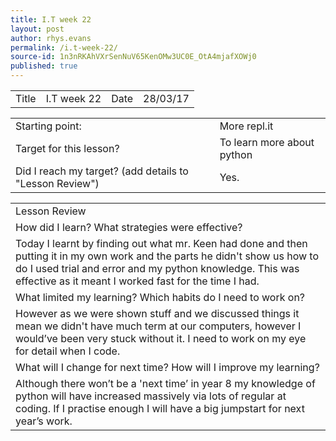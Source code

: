 ```yaml
---
title: I.T week 22
layout: post
author: rhys.evans
permalink: /i.t-week-22/
source-id: 1n3nRKAhVXrSenNuV65KenOMw3UC0E_OtA4mjafXOWj0
published: true
---
```

<table>
  <tr>
    <td>Title</td>
    <td>I.T week 22</td>
    <td>Date</td>
    <td>28/03/17</td>
  </tr>
</table>


<table>
  <tr>
    <td>Starting point:</td>
    <td>More repl.it </td>
  </tr>
  <tr>
    <td>Target for this lesson?</td>
    <td>To learn more about python</td>
  </tr>
  <tr>
    <td>Did I reach my target? 
(add details to "Lesson Review")</td>
    <td> Yes.</td>
  </tr>
</table>


<table>
  <tr>
    <td>Lesson Review</td>
  </tr>
  <tr>
    <td>How did I learn? What strategies were effective? </td>
  </tr>
  <tr>
    <td>Today I learnt by finding out what mr. Keen had done and then putting it in my own work and the parts he didn't show us how to do I used trial and error and my python knowledge. This was effective as it meant I worked fast for the time I had.</td>
  </tr>
  <tr>
    <td>What limited my learning? Which habits do I need to work on? </td>
  </tr>
  <tr>
    <td>However as we were shown stuff and we discussed things it mean we didn't have much term at our computers, however I would’ve been very stuck without it. I need to work on my eye for detail when I code.</td>
  </tr>
  <tr>
    <td>What will I change for next time? How will I improve my learning?</td>
  </tr>
  <tr>
    <td>Although there won’t be a 'next time’ in year 8 my knowledge of python will have increased massively via lots of regular at coding. If I practise enough I will have a big jumpstart for next year’s work. </td>
  </tr>
</table>


